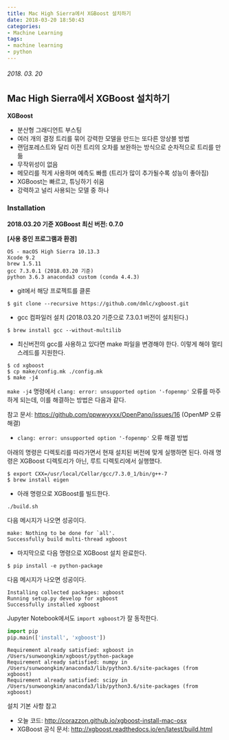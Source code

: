 ```yaml
---
title: Mac High Sierra에서 XGBoost 설치하기
date: 2018-03-20 18:50:43
categories:
- Machine Learning
tags:
- machine learning
- python
---
```


###### 2018. 03. 20

## Mac High Sierra에서 XGBoost 설치하기

**XGBoost**

- 분산형 그래디언트 부스팅
- 여러 개의 결정 트리를 묶어 강력한 모델을 만드는 또다른 앙상블 방법
- 랜덤포레스트와 달리 이전 트리의 오차를 보완하는 방식으로 순차적으로 트리를 만듦
- 무작위성이 없음
- 메모리를 적게 사용하며 예측도 빠름 (트리가 많이 추가될수록 성능이 좋아짐)
- XGBoost는 빠르고, 튜닝하기 쉬움
- 강력하고 널리 사용되는 모델 중 하나



### Installation

**2018.03.20 기준 XGBoost 최신 버전: 0.7.0**

**[사용 중인 프로그램과 환경]**

```
OS - macOS High Sierra 10.13.3
Xcode 9.2
brew 1.5.11
gcc 7.3.0.1 (2018.03.20 기준)
python 3.6.3 anaconda3 custom (conda 4.4.3)
```

- git에서 해당 프로젝트를 클론

```shell
$ git clone --recursive https://github.com/dmlc/xgboost.git
```

- gcc 컴파일러 설치 (2018.03.20 기준으로 7.3.0.1 버전이 설치된다.)

```shell
$ brew install gcc --without-multilib
```

- 최신버전의 gcc를 사용하고 있다면 make 파일을 변경해야 한다. 이렇게 해야 멀티스레드를 지원한다.

```shell
$ cd xgboost
$ cp make/config.mk ./config.mk
$ make -j4
```

 ``make -j4`` 명령에서  `clang: error: unsupported option '-fopenmp'` 오류를 마주하게 되는데, 이를 해결하는 방법은 다음과 같다. 

참고 문서: <https://github.com/ppwwyyxx/OpenPano/issues/16> (OpenMP 오류 해결)

- `clang: error: unsupported option '-fopenmp'` 오류 해결 방법

아래의 명령은 디렉토리를 따라가면서 현재 설치된 버전에 맞게 실행하면 된다. 아래 명령은 XGBoost 디렉토리가 아닌, 루트 디렉토리에서 실행했다.

```shell
$ export CXX=/usr/local/Cellar/gcc/7.3.0_1/bin/g++-7
$ brew install eigen
```

- 아래 명령으로 XGBoost를 빌드한다.

```shell
./build.sh
```

다음 메시지가 나오면 성공이다.

```shell
make: Nothing to be done for `all'.
Successfully build multi-thread xgboost
```

- 마지막으로 다음 명령으로 XGBoost 설치 완료한다.

```shell
$ pip install -e python-package
```

다음 메시지가 나오면 성공이다.

```shell
Installing collected packages: xgboost
Running setup.py develop for xgboost
Successfully installed xgboost
```

Jupyter Notebook에서도 `import xgboost`가 잘 동작한다.

```python
import pip
pip.main(['install', 'xgboost'])
```

```
Requirement already satisfied: xgboost in /Users/sunwoongkim/xgboost/python-package
Requirement already satisfied: numpy in /Users/sunwoongkim/anaconda3/lib/python3.6/site-packages (from xgboost)
Requirement already satisfied: scipy in /Users/sunwoongkim/anaconda3/lib/python3.6/site-packages (from xgboost)
```

설치 기본 사항 참고

- 오늘 코드: <http://corazzon.github.io/xgboost-install-mac-osx>
- XGBoost 공식 문서: <http://xgboost.readthedocs.io/en/latest/build.html>

